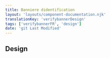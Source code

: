 ```yaml
---
title: Banniere didentification
layout: 'layouts/component-documentation.njk'
translationKey: 'verifybannerDesign'
tags: ['verifybannerFR', 'design']
date: 'git Last Modified'
---
```


## Design
